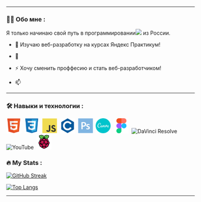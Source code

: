 

---

### :man_technologist: Обо мне :
Я только начинаю свой путь в программировании<img src="https://media.giphy.com/media/WUlplcMpOCEmTGBtBW/giphy.gif" width="30"> из России.
- :telescope: Изучаю веб-разработку на курсах Яндекс Практикум!

- :seedling: 

- :zap: Хочу сменить проффесию и стать веб-разработчиком!

- :mailbox:

---

### :hammer_and_wrench: Навыки и технологии :
<div>
  <img src="https://github.com/devicons/devicon/blob/master/icons/html5/html5-original.svg" title="html5" alt="html5" width="40" height="40"/>&nbsp
  <img src="https://github.com/devicons/devicon/blob/master/icons/css3/css3-original.svg" title="css" alt="css" width="40" height="40"/>&nbsp
  <img src="https://github.com/devicons/devicon/blob/master/icons/javascript/javascript-original.svg" title="javascript" alt="javascript" width="40" height="40"/>&nbsp
  <img src="https://github.com/devicons/devicon/blob/master/icons/c/c-plain.svg" title="C" alt="C" width="40" height="40"/>&nbsp;
  <img src="https://github.com/devicons/devicon/blob/master/icons/photoshop/photoshop-plain.svg" title="photoshop" alt="photoshop" width="40" height="40"/>&nbsp;
  <img src="https://github.com/devicons/devicon/blob/master/icons/canva/canva-original.svg" title="canva" alt="canva" width="40" height="40"/>&nbsp;
  <img src="https://github.com/devicons/devicon/blob/master/icons/figma/figma-original.svg" title="figma" alt="figma" width="40" height="40"/>&nbsp;
  <img src="https://upload.wikimedia.org/wikipedia/commons/9/90/DaVinci_Resolve_17_logo.svg" title="DaVinci Resolve" alt="DaVinci Resolve" width="40" height="40"/>&nbsp;
  <img src="https://upload.wikimedia.org/wikipedia/commons/9/9e/YouTube_Logo_%282013-2017%29.svg" title="YouTube" alt="YouTube" width="40" height="40"/>&nbsp;
  <img src="https://github.com/devicons/devicon/blob/master/icons/raspberrypi/raspberrypi-original.svg" title="raspberrypi" alt="raspberrypi" width="40" height="40"/>&nbsp;
</div>

### :fire: My Stats :
[![GitHub Streak](http://github-readme-streak-stats.herokuapp.com?user=FilimonovAlexey&theme=dark&background=000000)](https://git.io/streak-stats)

[![Top Langs](https://github-readme-stats.vercel.app/api/top-langs/?username=FilimonovAlexey&layout=compact&theme=vision-friendly-dark)](https://github.com/anuraghazra/github-readme-stats)

---
